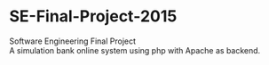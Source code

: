 # SE-Final-Project-2015
Software Engineering Final Project  
A simulation bank online system using php with Apache as backend.
